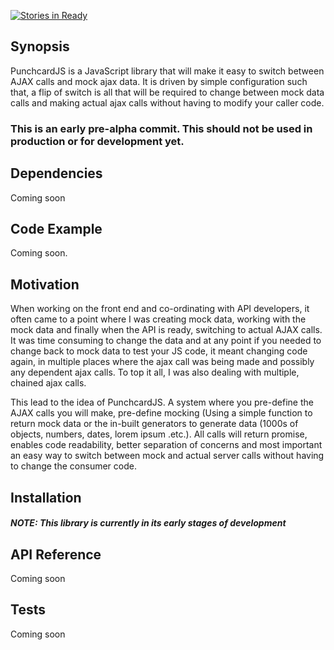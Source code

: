[![Stories in Ready](https://badge.waffle.io/sujesharukil/punchcardjs.png?label=ready&title=Ready)](https://waffle.io/sujesharukil/punchcardjs)
## Synopsis

PunchcardJS is a JavaScript library that will make it easy to switch between AJAX calls and mock ajax data. It is driven by simple configuration such that, a flip of switch is all that will be required to change between mock data calls and making actual ajax calls without having to modify your caller code.

### This is an early pre-alpha commit. This should not be used in production or for development yet.

## Dependencies
Coming soon

## Code Example

Coming soon.

## Motivation

When working on the front end and co-ordinating with API developers, it often came to a point where I was creating mock data, working with the mock data and finally when the API is ready, switching to actual AJAX calls. It was time consuming to change the data and at any point if you needed to change back to mock data to test your JS code, it meant changing code again, in multiple places where the ajax call was being made and possibly any dependent ajax calls. To top it all, I was also dealing with multiple, chained ajax calls.

This lead to the idea of PunchcardJS. A system where you pre-define the AJAX calls you will make, pre-define mocking (Using a simple function to return mock data or the in-built generators to generate data (1000s of objects, numbers, dates, lorem ipsum .etc.). All calls will return promise, enables code readability, better separation of concerns and most important an easy way to switch between mock and actual server calls without having to change the consumer code.

## Installation

##### NOTE: This library is currently in its early stages of development

## API Reference

Coming soon

## Tests

Coming soon
